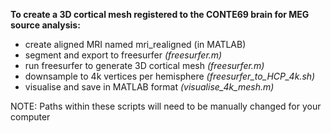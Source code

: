 **To create a 3D cortical mesh registered to the CONTE69 brain for MEG source analysis:**

- create aligned MRI named mri_realigned (in MATLAB)
- segment and export to freesurfer *(freesurfer.m)*
- run freesurfer to generate 3D cortical mesh *(freesurfer.m)*
- downsample to 4k vertices per hemisphere *(freesurfer_to_HCP_4k.sh)*
- visualise and save in MATLAB format *(visualise_4k_mesh.m)* 

NOTE: Paths within these scripts will need to be manually changed for your computer

